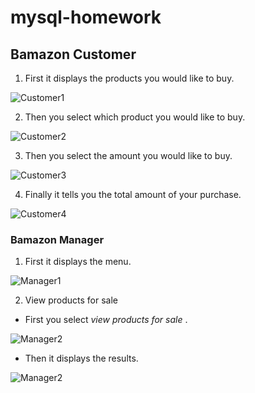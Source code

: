 # mysql-homework

## Bamazon Customer


1. First it displays the products you would like to buy.

![Customer1](/screenshots/customer1.PNG)

2. Then you select which product you would like to buy.

![Customer2](/screenshots/customer2.PNG)

3. Then you select the amount you would like to buy.

![Customer3](/screenshots/customer3.PNG)

4. Finally it tells you the total amount of your purchase.

![Customer4](/screenshots/customer4.PNG)

### Bamazon Manager

1. First it displays the menu.

![Manager1](/screenshots/Manager1.PNG)

2. View products for sale

* First you select *view products for sale* .

![Manager2](/screenshots/Manager2.PNG)

* Then it displays the results.

![Manager2](/screenshots/Manager3.PNG)


